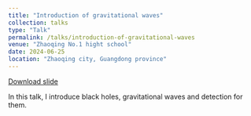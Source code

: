 ```yaml
---
title: "Introduction of gravitational waves"
collection: talks
type: "Talk"
permalink: /talks/introduction-of-gravitational-waves
venue: "Zhaoqing No.1 hight school"
date: 2024-06-25
location: "Zhaoqing city, Guangdong province"
---
```


[Download slide](https://shuailiu1990.github.io/files/talks/introduction-of-gravitational-waves.pdf)

In this talk, I introduce black holes, gravitational waves and detection for them.

